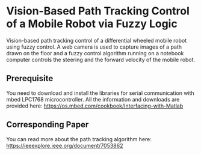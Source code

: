 # Vision-Based Path Tracking Control of a Mobile Robot via Fuzzy Logic 
Vision-based path tracking control of a differential wheeled mobile robot using fuzzy control. A web camera is used to capture images of a path drawn on the floor and a fuzzy control algorithm running on a notebook computer controls the steering and the forward velocity of the mobile robot. 

## Prerequisite
You need to download and install the libraries for serial communication with mbed LPC1768 microcontroller. All the information and downloads are provided here: https://os.mbed.com/cookbook/Interfacing-with-Matlab

## Corresponding Paper
You can read more about the path tracking algorithm here: https://ieeexplore.ieee.org/document/7053862
